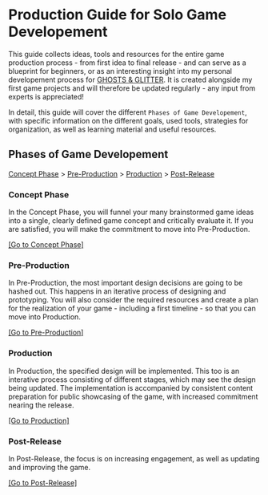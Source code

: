 # Production Guide for Solo Game Developement

This guide collects ideas, tools and resources for the entire game production process - from first idea to final release - and can serve as a blueprint for beginners, or as an interesting insight into my personal developement process for [GHOSTS & GLITTER](https://www.youtube.com/@ghostsnglitter). It is created alongside my first game projects and will therefore be updated regularly - any input from experts is appreciated!

In detail, this guide will cover the different `Phases of Game Developement`, with specific information on the different goals, used tools, strategies for organization, as well as learning material and useful resources.

<a name="phases"></a>
## Phases of Game Developement
[Concept Phase](#concept-phase) >
[Pre-Production](#pre-production) >
[Production](#production) >
[Post-Release](#post-release)

<a name="concept-phase"></a>
### Concept Phase

In the Concept Phase, you will funnel your many brainstormed game ideas into a single, clearly defined game concept and critically evaluate it. If you are satisfied, you will make the commitment to move into Pre-Production.

[[Go to Concept Phase]]()

<a name="pre-production"></a>
### Pre-Production

In Pre-Production, the most important design decisions are going to be hashed out. This happens in an iterative process of designing and prototyping. You will also consider the required resources and create a plan for the realization of your game - including a first timeline - so that you can move into Production.

[[Go to Pre-Production]]()

<a name="production"></a>
### Production

In Production, the specified design will be implemented. This too is an interative process consisting of different stages, which may see the design being updated. The implementation is accompanied by consistent content preparation for public showcasing of the game, with increased commitment nearing the release.

[[Go to Production]]()

<a name="post-release"></a>
### Post-Release

In Post-Release, the focus is on increasing engagement, as well as updating and improving the game.

[[Go to Post-Release]]()